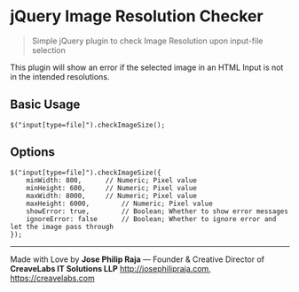 # jQuery Image Resolution Checker

> Simple jQuery plugin to check Image Resolution upon input-file selection

This plugin will show an error if the selected image in an HTML Input is not in the intended resolutions.

## Basic Usage
```
$("input[type=file]").checkImageSize();
```
## Options
```
$("input[type=file]").checkImageSize({
    minWidth: 800,		// Numeric; Pixel value
    minHeight: 600,		// Numeric; Pixel value
    maxWidth: 8000,		// Numeric; Pixel value
    maxHeight: 6000,		// Numeric; Pixel value
    showError: true,		// Boolean; Whether to show error messages
    ignoreError: false		// Boolean; Whether to ignore error and let the image pass through
});
```

----
Made with Love by **Jose Philip Raja** &mdash; Founder & Creative Director of **CreaveLabs IT Solutions LLP**
http://josephilipraja.com, https://creavelabs.com
